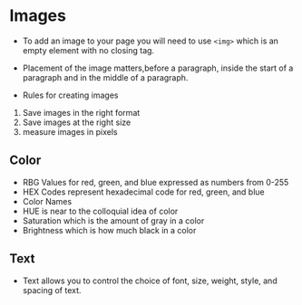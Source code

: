 # Images 

- To add an image to your page you will need to use `<img>` which is an empty element with no closing tag. 

- Placement of the image matters,before a paragraph, inside the start of a paragraph and in the middle of a paragraph. 

- Rules for creating images

1. Save images in the right format
2. Save images at the right size
3. measure images in pixels

## Color

- RBG Values for red, green, and blue expressed as numbers from 0-255
- HEX Codes represent hexadecimal code for red, green, and blue
- Color Names
- HUE is near to the colloquial idea of color
- Saturation which is the amount of gray in a color
- Brightness which is how much black in a color

## Text

- Text allows you to control the choice of font, size, weight, style, and spacing of text. 

